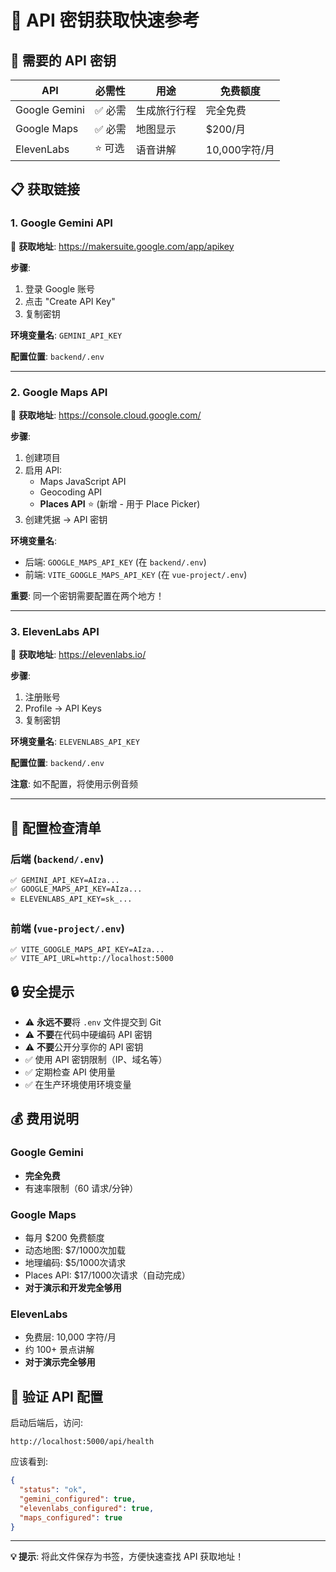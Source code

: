 # 🔑 API 密钥获取快速参考

## 🎯 需要的 API 密钥

| API | 必需性 | 用途 | 免费额度 |
|-----|--------|------|----------|
| Google Gemini | ✅ 必需 | 生成旅行行程 | 完全免费 |
| Google Maps | ✅ 必需 | 地图显示 | $200/月 |
| ElevenLabs | ⭐ 可选 | 语音讲解 | 10,000字符/月 |

## 📋 获取链接

### 1. Google Gemini API
🔗 **获取地址**: https://makersuite.google.com/app/apikey

**步骤**:
1. 登录 Google 账号
2. 点击 "Create API Key"
3. 复制密钥

**环境变量名**: `GEMINI_API_KEY`

**配置位置**: `backend/.env`

---

### 2. Google Maps API
🔗 **获取地址**: https://console.cloud.google.com/

**步骤**:
1. 创建项目
2. 启用 API:
   - Maps JavaScript API
   - Geocoding API
   - **Places API** ⭐ (新增 - 用于 Place Picker)
3. 创建凭据 → API 密钥

**环境变量名**: 
- 后端: `GOOGLE_MAPS_API_KEY` (在 `backend/.env`)
- 前端: `VITE_GOOGLE_MAPS_API_KEY` (在 `vue-project/.env`)

**重要**: 同一个密钥需要配置在两个地方！

---

### 3. ElevenLabs API
🔗 **获取地址**: https://elevenlabs.io/

**步骤**:
1. 注册账号
2. Profile → API Keys
3. 复制密钥

**环境变量名**: `ELEVENLABS_API_KEY`

**配置位置**: `backend/.env`

**注意**: 如不配置，将使用示例音频

---

## 📝 配置检查清单

### 后端 (`backend/.env`)
```env
✅ GEMINI_API_KEY=AIza...
✅ GOOGLE_MAPS_API_KEY=AIza...
⭐ ELEVENLABS_API_KEY=sk_...
```

### 前端 (`vue-project/.env`)
```env
✅ VITE_GOOGLE_MAPS_API_KEY=AIza...
✅ VITE_API_URL=http://localhost:5000
```

## 🔒 安全提示

- ⚠️ **永远不要**将 `.env` 文件提交到 Git
- ⚠️ **不要**在代码中硬编码 API 密钥
- ⚠️ **不要**公开分享你的 API 密钥
- ✅ 使用 API 密钥限制（IP、域名等）
- ✅ 定期检查 API 使用量
- ✅ 在生产环境使用环境变量

## 💰 费用说明

### Google Gemini
- **完全免费**
- 有速率限制（60 请求/分钟）

### Google Maps
- 每月 $200 免费额度
- 动态地图: $7/1000次加载
- 地理编码: $5/1000次请求
- Places API: $17/1000次请求（自动完成）
- **对于演示和开发完全够用**

### ElevenLabs
- 免费层: 10,000 字符/月
- 约 100+ 景点讲解
- **对于演示完全够用**

## 🧪 验证 API 配置

启动后端后，访问:
```
http://localhost:5000/api/health
```

应该看到:
```json
{
  "status": "ok",
  "gemini_configured": true,
  "elevenlabs_configured": true,
  "maps_configured": true
}
```

---

**💡 提示**: 将此文件保存为书签，方便快速查找 API 获取地址！

